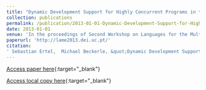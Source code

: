 ```yaml
---
title: "Dynamic Development Support for Highly Concurrent Programs in the Ohua Data Flow Engine"
collection: publications
permalink: /publication/2013-01-01-Dynamic-Development-Support-for-Highly-Concurrent-Programs-in-the-Ohua-Data-Flow-Engine
date: 2013-01-01
venue: 'In the proceedings of Second Workshop on Languages for the Multicore Era (Co-located with ECOOP&apos;13)'
paperurl: 'http://lame2013.dei.uc.pt/'
citation:
' Sebastian Ertel,  Michael Beckerle, &quot;Dynamic Development Support for Highly Concurrent Programs in the Ohua Data Flow Engine.&quot; In the proceedings of Second Workshop on Languages for the Multicore Era (Co-located with ECOOP&amp;apos;13), 2013.'
---
```

[Access paper here](http://lame2013.dei.uc.pt/){:target="_blank"}

[Access local copy here](updates_lame_2013.pdf){:target="_blank"}

